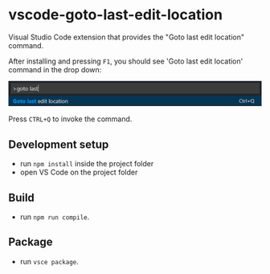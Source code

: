 # vscode-goto-last-edit-location
Visual Studio Code extension that provides the "Goto last edit location" command.

After installing and pressing `F1`, you should see 'Goto last edit location' command in the drop down:

![Command](doc/command.png "Goto last edit location command")

Press `CTRL+Q` to invoke the command.

## Development setup
- run `npm install` inside the project folder
- open VS Code on the project folder

## Build
- run `npm run compile`.

## Package
- run `vsce package`.

